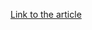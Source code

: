 [Link to the article](https://gi7w0rm.medium.com/uncovering-ddgroup-a-long-time-threat-actor-d3b3020625a4?source=rss-fa7639fc99f0------2)
